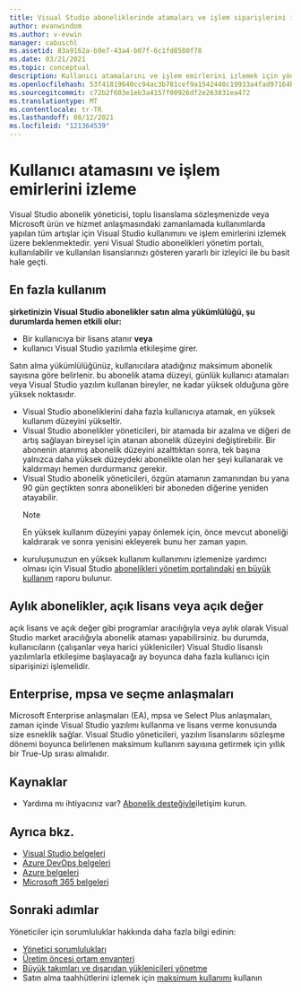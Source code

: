```yaml
---
title: Visual Studio aboneliklerinde atamaları ve işlem siparişlerini izleme | Visual Studio 'Nde
author: evanwindom
ms.author: v-evwin
manager: cabuschl
ms.assetid: 83a9162a-b9e7-43a4-b07f-6c1fd8580f78
ms.date: 03/21/2021
ms.topic: conceptual
description: Kullanıcı atamalarını ve işlem emirlerini izlemek için yöneticilerin sorumluluğunu öğrenin.
ms.openlocfilehash: 53f41819640cc94ac3b781cef9a1542448c19933a4fad97164b47027fd7af504
ms.sourcegitcommit: c72b2f603e1eb3a4157f00926df2e263831ea472
ms.translationtype: MT
ms.contentlocale: tr-TR
ms.lasthandoff: 08/12/2021
ms.locfileid: "121364539"
---
```

# <a name="track-user-assignment-and-process-orders"></a>Kullanıcı atamasını ve işlem emirlerini izleme
Visual Studio abonelik yöneticisi, toplu lisanslama sözleşmenizde veya Microsoft ürün ve hizmet anlaşmasındaki zamanlamada kullanımlarda yapılan tüm artışlar için Visual Studio kullanımını ve işlem emirlerini izlemek üzere beklenmektedir. yeni Visual Studio abonelikleri yönetim portalı, kullanılabilir ve kullanılan lisanslarınızı gösteren yararlı bir izleyici ile bu basit hale geçti.

## <a name="maximum-usage"></a>En fazla kullanım
**şirketinizin Visual Studio abonelikler satın alma yükümlülüğü, şu durumlarda hemen etkili olur:**
- Bir kullanıcıya bir lisans atanır **veya**
- kullanıcı Visual Studio yazılımla etkileşime girer.

Satın alma yükümlülüğünüz, kullanıcılara atadığınız maksimum abonelik sayısına göre belirlenir. bu abonelik atama düzeyi, günlük kullanıcı atamaları veya Visual Studio yazılım kullanan bireyler, ne kadar yüksek olduğuna göre yüksek noktasıdır.

- Visual Studio aboneliklerini daha fazla kullanıcıya atamak, en yüksek kullanım düzeyini yükseltir.  
- Visual Studio abonelikler yöneticileri, bir atamada bir azalma ve diğeri de artış sağlayan bireysel için atanan abonelik düzeyini değiştirebilir. Bir abonenin atanmış abonelik düzeyini azalttıktan sonra, tek başına yalnızca daha yüksek düzeydeki abonelikte olan her şeyi kullanarak ve kaldırmayı hemen durdurmanız gerekir. 
- Visual Studio abonelik yöneticileri, özgün atamanın zamanından bu yana 90 gün geçtikten sonra abonelikleri bir aboneden diğerine yeniden atayabilir. 
    > [!NOTE]
    > En yüksek kullanım düzeyini yapay önlemek için, önce mevcut aboneliği kaldırarak ve sonra yenisini ekleyerek bunu her zaman yapın. 
- kuruluşunuzun en yüksek kullanım kullanımını izlemenize yardımcı olması için Visual Studio [abonelikleri yönetim portalındaki](https://manage.visualstudio.com) [en büyük kullanım](maximum-usage.md) raporu bulunur. 

## <a name="monthly-subscriptions-open-license-or-open-value"></a>Aylık abonelikler, açık lisans veya açık değer
açık lisans ve açık değer gibi programlar aracılığıyla veya aylık olarak Visual Studio market aracılığıyla abonelik ataması yapabilirsiniz. bu durumda, kullanıcıların (çalışanlar veya harici yükleniciler) Visual Studio lisanslı yazılımlarla etkileşime başlayacağı ay boyunca daha fazla kullanıcı için siparişinizi işlemelidir.

## <a name="enterprise-mpsa-and-select-agreements"></a>Enterprise, mpsa ve seçme anlaşmaları
Microsoft Enterprise anlaşmaları (EA), mpsa ve Select Plus anlaşmaları, zaman içinde Visual Studio yazılımı kullanma ve lisans verme konusunda size esneklik sağlar. Visual Studio yöneticileri, yazılım lisanslarını sözleşme dönemi boyunca belirlenen maksimum kullanım sayısına getirmek için yıllık bir True-Up sırası almalıdır.

## <a name="resources"></a>Kaynaklar
- Yardıma mı ihtiyacınız var?  [Abonelik desteğiyle](https://aka.ms/vsadminhelp)iletişim kurun.

## <a name="see-also"></a>Ayrıca bkz.
- [Visual Studio belgeleri](/visualstudio/)
- [Azure DevOps belgeleri](/azure/devops/)
- [Azure belgeleri](/azure/)
- [Microsoft 365 belgeleri](/microsoft-365/)

## <a name="next-steps"></a>Sonraki adımlar
Yöneticiler için sorumluluklar hakkında daha fazla bilgi edinin:
- [Yönetici sorumlulukları](admin-responsibilities.md)
- [Üretim öncesi ortam envanteri](admin-inventory.md)
- [Büyük takımları ve dışarıdan yüklenicileri yönetme](manage-teams.md)
- Satın alma taahhütlerini izlemek için [maksimum kullanımı](maximum-usage.md) kullanın